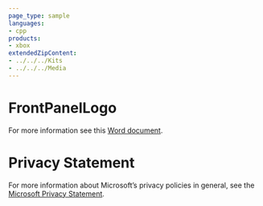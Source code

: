```yaml
---
page_type: sample
languages:
- cpp
products:
- xbox
extendedZipContent:
- ../../../Kits
- ../../../Media
---
```

# FrontPanelLogo
For more information see this [Word document](readme.docx).
# Privacy Statement
For more information about Microsoft’s privacy policies in general, see the [Microsoft Privacy Statement](https://privacy.microsoft.com/en-us/privacystatement/).
